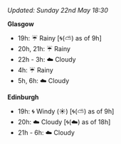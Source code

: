 *Updated: Sunday 22nd May 18:30*

**Glasgow**

* 19h: :umbrella: Rainy [:cyclone:(:partly_sunny:) as of 9h]
* 20h, 21h: :umbrella: Rainy
* 22h - 3h: :cloud: Cloudy
* 4h: :umbrella: Rainy
* 5h, 6h: :cloud: Cloudy

**Edinburgh**

* 19h: :cyclone: Windy (:sunny:) [:cyclone:(:partly_sunny:) as of 9h]
* 20h: :cloud: Cloudy [:cyclone:(:cloud:) as of 18h]
* 21h - 6h: :cloud: Cloudy
